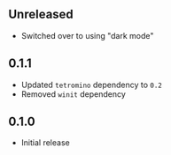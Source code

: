 Unreleased
----------
- Switched over to using "dark mode"


0.1.1
-----
- Updated `tetromino` dependency to `0.2`
- Removed `winit` dependency


0.1.0
-----
- Initial release
